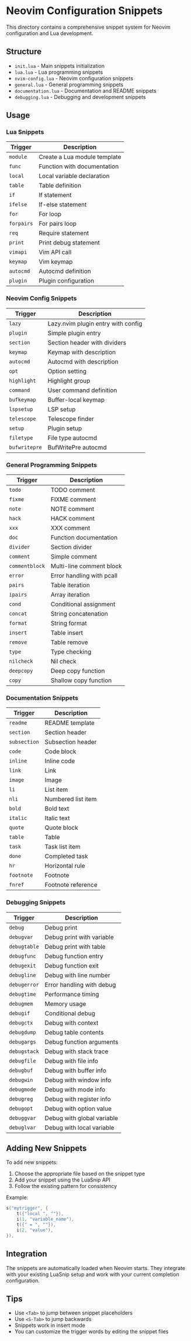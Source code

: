 # Neovim Configuration Snippets

This directory contains a comprehensive snippet system for Neovim configuration and Lua development.

## Structure

- `init.lua` - Main snippets initialization
- `lua.lua` - Lua programming snippets
- `nvim-config.lua` - Neovim configuration snippets
- `general.lua` - General programming snippets
- `documentation.lua` - Documentation and README snippets
- `debugging.lua` - Debugging and development snippets

## Usage

### Lua Snippets

| Trigger | Description |
|---------|-------------|
| `module` | Create a Lua module template |
| `func` | Function with documentation |
| `local` | Local variable declaration |
| `table` | Table definition |
| `if` | If statement |
| `ifelse` | If-else statement |
| `for` | For loop |
| `forpairs` | For pairs loop |
| `req` | Require statement |
| `print` | Print debug statement |
| `vimapi` | Vim API call |
| `keymap` | Vim keymap |
| `autocmd` | Autocmd definition |
| `plugin` | Plugin configuration |

### Neovim Config Snippets

| Trigger | Description |
|---------|-------------|
| `lazy` | Lazy.nvim plugin entry with config |
| `plugin` | Simple plugin entry |
| `section` | Section header with dividers |
| `keymap` | Keymap with description |
| `autocmd` | Autocmd with description |
| `opt` | Option setting |
| `highlight` | Highlight group |
| `command` | User command definition |
| `bufkeymap` | Buffer-local keymap |
| `lspsetup` | LSP setup |
| `telescope` | Telescope finder |
| `setup` | Plugin setup |
| `filetype` | File type autocmd |
| `bufwritepre` | BufWritePre autocmd |

### General Programming Snippets

| Trigger | Description |
|---------|-------------|
| `todo` | TODO comment |
| `fixme` | FIXME comment |
| `note` | NOTE comment |
| `hack` | HACK comment |
| `xxx` | XXX comment |
| `doc` | Function documentation |
| `divider` | Section divider |
| `comment` | Simple comment |
| `commentblock` | Multi-line comment block |
| `error` | Error handling with pcall |
| `pairs` | Table iteration |
| `ipairs` | Array iteration |
| `cond` | Conditional assignment |
| `concat` | String concatenation |
| `format` | String format |
| `insert` | Table insert |
| `remove` | Table remove |
| `type` | Type checking |
| `nilcheck` | Nil check |
| `deepcopy` | Deep copy function |
| `copy` | Shallow copy function |

### Documentation Snippets

| Trigger | Description |
|---------|-------------|
| `readme` | README template |
| `section` | Section header |
| `subsection` | Subsection header |
| `code` | Code block |
| `inline` | Inline code |
| `link` | Link |
| `image` | Image |
| `li` | List item |
| `nli` | Numbered list item |
| `bold` | Bold text |
| `italic` | Italic text |
| `quote` | Quote block |
| `table` | Table |
| `task` | Task list item |
| `done` | Completed task |
| `hr` | Horizontal rule |
| `footnote` | Footnote |
| `fnref` | Footnote reference |

### Debugging Snippets

| Trigger | Description |
|---------|-------------|
| `debug` | Debug print |
| `debugvar` | Debug print with variable |
| `debugtable` | Debug print with table |
| `debugfunc` | Debug function entry |
| `debugexit` | Debug function exit |
| `debugline` | Debug with line number |
| `debugerror` | Error handling with debug |
| `debugtime` | Performance timing |
| `debugmem` | Memory usage |
| `debugif` | Conditional debug |
| `debugctx` | Debug with context |
| `debugdump` | Debug table contents |
| `debugargs` | Debug function arguments |
| `debugstack` | Debug with stack trace |
| `debugfile` | Debug with file info |
| `debugbuf` | Debug with buffer info |
| `debugwin` | Debug with window info |
| `debugmode` | Debug with mode info |
| `debugreg` | Debug with register info |
| `debugopt` | Debug with option value |
| `debuggvar` | Debug with global variable |
| `debuglvar` | Debug with local variable |

## Adding New Snippets

To add new snippets:

1. Choose the appropriate file based on the snippet type
2. Add your snippet using the LuaSnip API
3. Follow the existing pattern for consistency

Example:
```lua
s("mytrigger", {
    t({"local ", ""}),
    i(1, "variable_name"),
    t({" = ", ""}),
    i(2, "value"),
}),
```

## Integration

The snippets are automatically loaded when Neovim starts. They integrate with your existing LuaSnip setup and work with your current completion configuration.

## Tips

- Use `<Tab>` to jump between snippet placeholders
- Use `<S-Tab>` to jump backwards
- Snippets work in insert mode
- You can customize the trigger words by editing the snippet files 